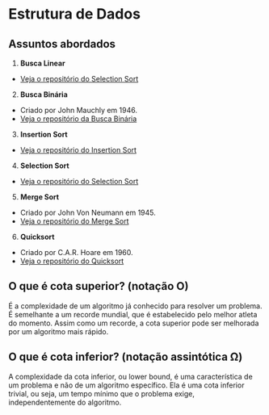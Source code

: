# Estrutura de Dados

## Assuntos abordados

1. **Busca Linear**
  - [Veja o repositório do Selection Sort](https://github.com/JandersonMota/estrutura-de-dados/tree/main/Busca-Linear)
2. **Busca Binária**
  - Criado por John Mauchly em 1946.
  - [Veja o repositório da Busca Binária](https://github.com/JandersonMota/estrutura-de-dados/tree/main/Busca-Binaria)
3. **Insertion Sort**
  - [Veja o repositório do Insertion Sort](https://github.com/JandersonMota/estrutura-de-dados/tree/main/Insertion-Sort)
4. **Selection Sort**
  - [Veja o repositório do Selection Sort](https://github.com/JandersonMota/estrutura-de-dados/tree/main/Selection-Sort)
5. **Merge Sort**
  - Criado por John Von Neumann em 1945.
  - [Veja o repositório do Merge Sort](https://github.com/JandersonMota/estrutura-de-dados/tree/main/Merge-Sort)
6. **Quicksort**
  - Criado por C.A.R. Hoare em 1960.
  - [Veja o repositório do Quicksort](https://github.com/JandersonMota/estrutura-de-dados/tree/main/Quicksort)

## O que é cota superior? (notação O)
É a complexidade de um algoritmo já conhecido para resolver um problema. É semelhante a um recorde mundial, que é estabelecido pelo melhor atleta do momento. Assim como um recorde, a cota superior pode ser melhorada por um algoritmo mais rápido.

## O que é cota inferior? (notação assintótica Ω)
A complexidade da cota inferior, ou lower bound, é uma característica de um problema e não de um algoritmo específico. Ela é uma cota inferior trivial, ou seja, um tempo mínimo que o problema exige, independentemente do algoritmo.
